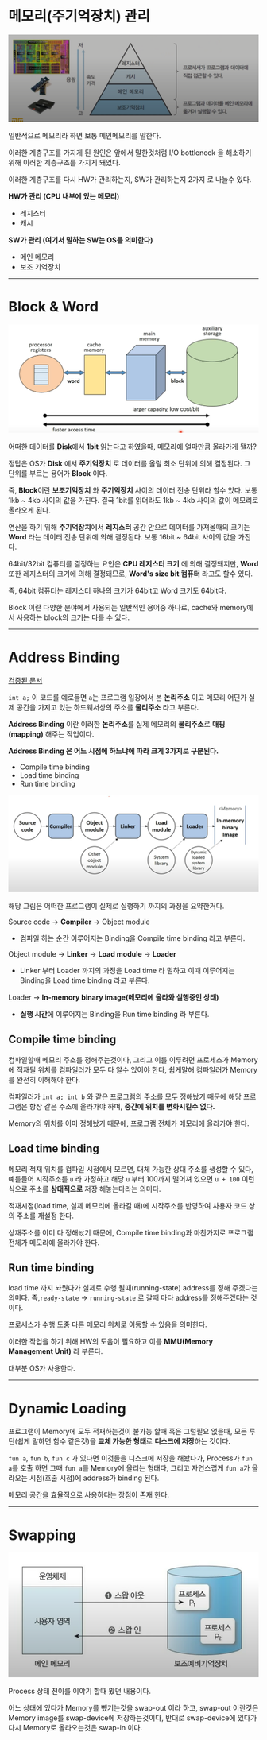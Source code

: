 # 메모리(주기억장치) 관리

![Image Description](../img/OS/컴구/메모리의%20종류.png)

일반적으로 메모리라 하면 보통 메인메모리를 말한다.

이러한 계층구조를 가지게 된 원인은 앞에서 말한것처럼 I/O bottleneck 을 해소하기 위해 이러한 계층구조를 가지게 돼었다.

이러한 계층구조를 다시 HW가 관리하는지, SW가 관리하는지 2가지 로 나눌수 있다.

**HW가 관리 (CPU 내부에 있는 메모리)**
* 레지스터
* 캐시

**SW가 관리 (여기서 말하는 SW는 OS를 의미한다)**
* 메인 메모리
* 보조 기억장치

***

# Block & Word
![Image Description](../img/OS/memory/block-word-용어정리.png)

어떠한 데이터를 **Disk**에서 **1bit** 읽는다고 하였을때, 메모리에 얼마만큼 올라가게 됄까?

정답은 OS가 **Disk** 에서 **주기억장치** 로 데이터를 올릴 최소 단위에 의해 결정된다. 그 단위를 부르는 용어가 **Block** 이다.

즉, **Block**이란 **보조기억장치** 와 **주기억장치** 사이의 데이터 전송 단위라 할수 있다. 보통 1kb ~ 4kb 사이의 값을 가진다. 결국 1bit를 읽더라도 1kb ~ 4kb 사이의 값이 메모리로 올라오게 된다.

연산을 하기 위해 **주기억장치**에서 **레지스터** 공간 안으로 데이터를 가져올때의 크기는 **Word** 라는 데이터 전송 단위에 의해 결정된다. 보통 16bit ~ 64bit 사이의 값을 가진다.

64bit/32bit 컴퓨터를 결정하는 요인은 **CPU 레지스터 크기** 에 의해 결정돼지만, **Word** 또한 레지스터의 크기에 의해 결정돼므로, **Word's size bit 컴퓨터** 라고도 할수 있다.

즉, 64bit 컴퓨터는 레지스터 하나의 크기가 64bit고 Word 크기도 64bit다.

Block 이란 다양한 분야에서 사용되는 일반적인 용어중 하나로, cache와 memory에서 사용하는 block의 크기는 다를 수 있다.
***


# Address Binding
[검증된 문서](https://www.baeldung.com/cs/address-binding-in-operating-systems)

`int a;` 이 코드를 예로들면 `a`는 프로그램 입장에서 본 **논리주소** 이고 메모리 어딘가 실제 공간을 가지고 있는 하드웨서상의 주소를 **물리주소** 라고 부른다.

**Address Binding** 이란 이러한 **논리주소**를 실제 메모리의 **물리주소**로 **매핑(mapping)** 해주는 작업이다.

**Address Binding 은 어느 시점에 하느냐에 따라 크게 3가지로 구분된다.**
* Compile time binding
* Load time binding
* Run time binding

![Image Description](../img/OS/memory/address-binding-개요.png)

해당 그림은 어떠한 프로그램이 실제로 실행하기 까지의 과정을 요약한거다.

Source code -> **Compiler** -> Object module
* 컴파일 하는 순간 이루어지는 Binding을 Compile time binding 라고 부른다.

Object module -> **Linker** -> **Load module** -> **Loader**
* Linker 부터 Loader 까지의 과정을 Load time 라 말하고 이때 이루어지는 Binding을 Load time binding 라고 부른다.

Loader -> **In-memory binary image(메모리에 올라와 실행중인 상태)**
* **실행 시간**에 이루어지는 Binding을 Run time binding 라 부른다.

## Compile time binding
컴파일할때 메모리 주소를 정해주는것이다, 그리고 이를 이루려면 프로세스가 Memory에 적재될 위치를 컴파일러가 모두 다 알수 있어야 한다, 쉽게말해 컴파일러가 Memory를 완전히 이해해야 한다.

컴파일러가 `int a; int b` 와 같은 프로그램의 주소를 모두 정해놨기 때문에 해당 프로그램은 항상 같은 주소에 올라가야 하며, **중간에 위치를 변화시킬수 없다.**

Memory의 위치를 이미 정해놨기 때문에, 프로그램 전체가 메모리에 올라가야 한다.

## Load time binding
메모리 적재 위치를 컴파일 시점에서 모르면, 대체 가능한 상대 주소를 생성할 수 있다, 예를들어 시작주소를 `u` 라 가정하고 해당 `u` 부터 100까지 떨어져 있으면 `u + 100` 이런식으로 주소를 **상대적으로** 저장 해놓는다라는 의미다.

적재시점(load time, 실제 메모리에 올라갈 때)에 시작주소를 반영하여 사용자 코드 상의 주소를 재설정 한다.

상재주소를 이미 다 정해놨기 때문에, Compile time binding과 마찬가지로 프로그램 전체가 메모리에 올라가야 한다.

## Run time binding
load time 까지 놔뒀다가 실제로 수행 될때(running-state) address를 정해 주겠다는 의미다. 즉,`ready-state` -> `running-state` 로 갈때 마다 address를 정해주겠다는 것이다.

프로세스가 수행 도중 다른 메모리 위치로 이동할 수 있음을 의미한다.

이러한 작업을 하기 위해 HW의 도움이 필요하고 이를 **MMU(Memory Management Unit)** 라 부른다.

대부분 OS가 사용한다.

***

# Dynamic Loading
프로그램이 Memory에 모두 적재하는것이 불가능 할때 혹은 그럴필요 없을때, 모든 루틴(쉽게 말하면 함수 같은것)을 **교체 가능한 형태**로 **디스크에 저장**하는 것이다.

`fun a`, `fun b`, `fun c` 가 있다면 이것들을 디스크에 저장을 해놨다가, Process가 `fun a`를 호출 하면 그때 `fun a`를 Memory에 올리는 형태다, 그리고 자연스럽게 `fun a`가 올라오는 시점(호출 시점)에 address가 binding 된다.

메모리 공간을 효율적으로 사용하다는 장점이 존재 한다.

***

# Swapping

![Image Description](./img/개요/swapping.png)

Process 상태 전이를 이야기 할때 봤던 내용이다.

어느 상태에 있다가 Memory를 뺐기는것을 swap-out 이라 하고, swap-out 이란것은 Memory image를 swap-device에 저장하는것이다, 반대로 swap-device에 있다가 다시 Memory로 올라오는것은 swap-in 이다.